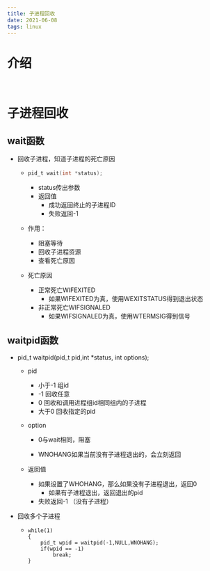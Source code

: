 ```yaml
---
title: 子进程回收
date: 2021-06-08
tags: linux
---
```


# 介绍  

​	

<!-- more -->  

# 子进程回收

## wait函数

- 回收子进程，知道子进程的死亡原因

  - ```c
    pid_t wait(int *status);
    ```

    - status传出参数
    - 返回值
      - 成功返回终止的子进程ID
      - 失败返回-1

  - 作用：

    - 阻塞等待
    - 回收子进程资源
    - 查看死亡原因

  - 死亡原因

    - 正常死亡WIFEXITED
      - 如果WIFEXITED为真，使用WEXITSTATUS得到退出状态
    - 非正常死亡WIFSIGNALED
      - 如果WIFSIGNALED为真，使用WTERMSIG得到信号


## waitpid函数

- pid_t waitpid(pid_t pid,int *status, int options);

  - pid

    - 小于-1  组id
    - -1 回收任意
    - 0 回收和调用进程组id相同组内的子进程
    - 大于0 回收指定的pid

  - option

    - 0与wait相同，阻塞

    - WNOHANG如果当前没有子进程退出的，会立刻返回

  - 返回值

    - 如果设置了WHOHANG，那么如果没有子进程退出，返回0
      - 如果有子进程退出，返回退出的pid
    - 失败返回-1 （没有子进程）

- 回收多个子进程

  - ```
    while(1)
    {
    	pid_t wpid = waitpid(-1,NULL,WNOHANG);
    	if(wpid == -1)
    		break;
    }
    ```

    
